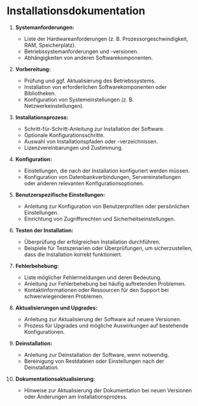 # Installationsdokumentation

1. **Systemanforderungen:**
   - Liste der Hardwareanforderungen (z. B. Prozessorgeschwindigkeit, RAM, Speicherplatz).
   - Betriebssystemanforderungen und -versionen.
   - Abhängigkeiten von anderen Softwarekomponenten.

2. **Vorbereitung:**
   - Prüfung und ggf. Aktualisierung des Betriebssystems.
   - Installation von erforderlichen Softwarekomponenten oder Bibliotheken.
   - Konfiguration von Systemeinstellungen (z. B. Netzwerkeinstellungen).

3. **Installationsprozess:**
   - Schritt-für-Schritt-Anleitung zur Installation der Software.
   - Optionale Konfigurationsschritte.
   - Auswahl von Installationspfaden oder -verzeichnissen.
   - Lizenzvereinbarungen und Zustimmung.

4. **Konfiguration:**
   - Einstellungen, die nach der Installation konfiguriert werden müssen.
   - Konfiguration von Datenbankverbindungen, Servereinstellungen oder anderen relevanten Konfigurationsoptionen.

5. **Benutzerspezifische Einstellungen:**
   - Anleitung zur Konfiguration von Benutzerprofilen oder persönlichen Einstellungen.
   - Einrichtung von Zugriffsrechten und Sicherheitseinstellungen.

6. **Testen der Installation:**
   - Überprüfung der erfolgreichen Installation durchführen.
   - Beispiele für Testszenarien oder Überprüfungen, um sicherzustellen, dass die Installation korrekt funktioniert.

7. **Fehlerbehebung:**
   - Liste möglicher Fehlermeldungen und deren Bedeutung.
   - Anleitung zur Fehlerbehebung bei häufig auftretenden Problemen.
   - Kontaktinformationen oder Ressourcen für den Support bei schwerwiegenderen Problemen.

8. **Aktualisierungen und Upgrades:**
   - Anleitung zur Aktualisierung der Software auf neuere Versionen.
   - Prozess für Upgrades und mögliche Auswirkungen auf bestehende Konfigurationen.

9. **Deinstallation:**
   - Anleitung zur Deinstallation der Software, wenn notwendig.
   - Bereinigung von Restdateien oder Einstellungen nach der Deinstallation.

10. **Dokumentationsaktualisierung:**
    - Hinweise zur Aktualisierung der Dokumentation bei neuen Versionen oder Änderungen am Installationsprozess.
